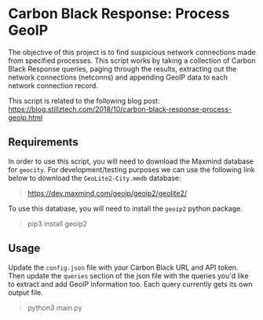 # Carbon Black Response: Process GeoIP 
The objective of this project is to find suspicious network connections made from specified processes. This script works by taking a collection of Carbon Black Response queries, paging through the results, extracting out the network connections (netconns) and appending GeoIP data to each network connection record. 

This script is related to the following blog post: https://blog.stillztech.com/2018/10/carbon-black-response-process-geoip.html 

## Requirements
In order to use this script, you will need to download the Maxmind database for `geocity`. For development/testing purposes we can use the following link below to download the `GeoLite2-City.mmdb` database:
> https://dev.maxmind.com/geoip/geoip2/geolite2/ 

To use this database, you will need to install the `geoip2` python package.
> pip3 install geoip2

## Usage
Update the `config.json` file with your Carbon Black URL and API token. Then update the `queries` section of the json file with the queries you'd like to extract and add GeoIP information too. Each query currently gets its own output file.  
> python3 main.py